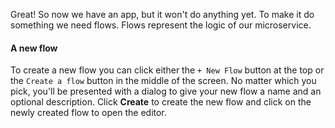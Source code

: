 Great! So now we have an app, but it won't do anything yet. To make it do something we need flows. Flows represent the logic of our microservice. 

#### A new flow
To create a new flow you can click either the `+ New Flow` button at the top or the `Create a flow` button in the middle of the screen. No matter which you pick, you'll be presented with a dialog to give your new flow a name and an optional description. Click **Create** to create the new flow and click on the newly created flow to open the editor.